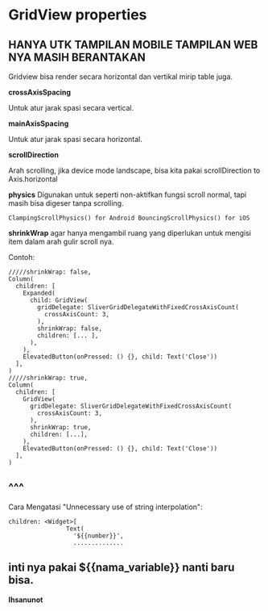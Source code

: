 # GridView properties


## HANYA UTK TAMPILAN MOBILE TAMPILAN WEB NYA MASIH BERANTAKAN

Gridview bisa render secara horizontal dan vertikal mirip table juga.

**crossAxisSpacing**

Untuk atur jarak spasi secara vertical.

**mainAxisSpacing**

Untuk atur jarak spasi secara horizontal.

**scrollDirection**

Arah scrolling, jika device mode landscape, bisa kita pakai scrollDirection to Axis.horizontal

**physics**
Digunakan untuk seperti non-aktifkan fungsi scroll normal, tapi masih bisa digeser tanpa scrolling.

```
ClampingScrollPhysics() for Android BouncingScrollPhysics() for iOS
```

**shrinkWrap**
agar hanya mengambil ruang yang diperlukan untuk mengisi item dalam arah gulir scroll nya.

Contoh:

```
/////shrinkWrap: false,
Column(
  children: [
    Expanded(
      child: GridView(
        gridDelegate: SliverGridDelegateWithFixedCrossAxisCount(
          crossAxisCount: 3,
        ),
        shrinkWrap: false,
        children: [... ],
      ),
    ),
    ElevatedButton(onPressed: () {}, child: Text('Close'))
  ],
)
/////shrinkWrap: true,
Column(
  children: [
    GridView(
      gridDelegate: SliverGridDelegateWithFixedCrossAxisCount(
        crossAxisCount: 3,
      ),
      shrinkWrap: true,
      children: [...],
    ),
    ElevatedButton(onPressed: () {}, child: Text('Close'))
  ],
)
```
^^^
---

Cara Mengatasi "Unnecessary use of string interpolation":

```
children: <Widget>[
                Text(
                  '${{number}}',
                  ..............
```

inti nya pakai ${{nama_variable}} nanti baru bisa.
---
**Ihsanunot**